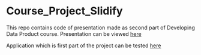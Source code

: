 # Course_Project_Slidify

This repo contains code of presentation made as second part of Developing Data Product course. Presentation can be viewed [here](http://pestoverde.github.io/Course_Project_Slidify/index.html#1)

Application which is first part of the project can be tested [here](https://pestoverde.shinyapps.io/Developing-Data-Products)
